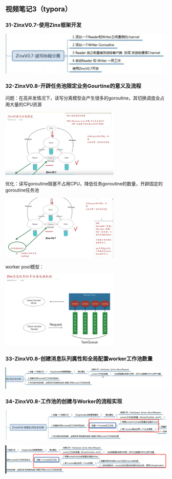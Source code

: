 ## 视频笔记3（typora）

### 31-ZinxV0.7-使用Zinx框架开发

<img src="assets/image-20211127125649598.png" alt="image-20211127125649598" style="zoom:50%;" />

### 32-ZinxV0.8-开辟任务池限定业务Gourtine的意义及流程

问题：在高并发情况下，读写分离模型会产生很多的goroutine，其切换调度会占用大量的CPU资源

<img src="assets/image-20211127140434473.png" alt="image-20211127140434473" style="zoom: 33%;" />	

优化：读写goroutine阻塞不占用CPU，降低任务goroutine的数量，开辟固定的goroutine任务池

<img src="assets/image-20211127140801016.png" alt="image-20211127140801016" style="zoom:33%;" />

worker pool模型：

<img src="assets/image-20211127135825183.png" alt="image-20211127135825183" style="zoom: 33%;" />

### 33-ZinxV0.8-创建消息队列属性和全局配置worker工作池数量

![image-20211128110526215](assets/image-20211128110526215.png)

### 34-ZinxV0.8-工作池的创建与Worker的流程实现

![image-20211128112151306](assets/image-20211128112151306.png)

![image-20211128111653256](assets/image-20211128111653256.png)